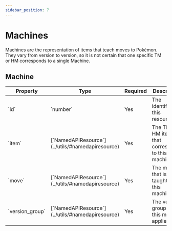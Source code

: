 ```yaml
---
sidebar_position: 7
---
```


# Machines

Machines are the representation of items that teach moves to Pokémon. They vary from version to version, so it is not certain that one specific TM or HM corresponds to a single Machine.

## Machine
<table className='full-width'>
  <thead className='left upc'>
    <tr>
      <th>Property</th>
      <th>Type</th>
      <th>Required</th>
      <th>Description</th>
    </tr>
  </thead>
  <tbody>
    <tr>
      <td>`id`</td>
      <td>`number`</td>
      <td>Yes</td>
      <td>The identifier for this resource.</td>
    </tr>
    <tr>
      <td>`item`</td>
      <td>[`NamedAPIResource`](../utils/#namedapiresource)</td>
      <td>Yes</td>
      <td>The TM or HM item that corresponds to this machine.</td>
    </tr>
    <tr>
      <td>`move`</td>
      <td>[`NamedAPIResource`](../utils/#namedapiresource)</td>
      <td>Yes</td>
      <td>The move that is taught by this machine.</td>
    </tr>
    <tr>
      <td>`version_group`</td>
      <td>[`NamedAPIResource`](../utils/#namedapiresource)</td>
      <td>Yes</td>
      <td>The version group that this machine applies to.</td>
    </tr>
  </tbody>
</table>
